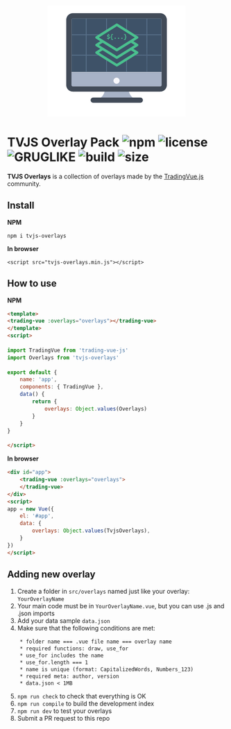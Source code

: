 

<div align="center">
  <img width="318" heigth="256" src="assets/README-e6a22b27.png" alt="trading-vue logo">
</div>

# TVJS Overlay Pack ![npm](https://img.shields.io/npm/v/tvjs-overlays.svg?color=brightgreen&label=version) ![license](https://img.shields.io/badge/license-MIT-blue.svg) ![GRUGLIKE](https://img.shields.io/badge/GRUG-LIKE-yellow.svg) ![build](https://img.shields.io/badge/build-passing-brightgreen.svg) ![size](https://img.shields.io/github/size/tvjsx/tvjs-overlays/dist/tvjs-overlays.min.js.svg)

**TVJS Overlays** is a collection of overlays made by the [TradingVue.js](https://github.com/tvjsx/trading-vue-js) community.

## Install

**NPM**
```
npm i tvjs-overlays
```
**In browser**

```
<script src="tvjs-overlays.min.js"></script>
```

## How to use

**NPM**

```html
<template>
<trading-vue :overlays="overlays"></trading-vue>
</template>
<script>

import TradingVue from 'trading-vue-js'
import Overlays from 'tvjs-overlays'

export default {
    name: 'app',
    components: { TradingVue },
    data() {
        return {
            overlays: Object.values(Overlays)
        }
    }
}

</script>

```

**In browser**

```html
<div id="app">
    <trading-vue :overlays="overlays">
    </trading-vue>
</div>
<script>
app = new Vue({
    el: '#app',
    data: {
        overlays: Object.values(TvjsOverlays),
    }
})
</script>
```

## Adding new overlay

1. Create a folder in `src/overlays` named just like your overlay: `YourOverlayName`
2. Your main code must be in `YourOverlayName.vue`, but you can use .js and .json imports
3. Add your data sample `data.json`
4. Make sure that the following conditions are met:
```
    * folder name === .vue file name === overlay name
    * required functions: draw, use_for
    * use_for includes the name
    * use_for.length === 1
    * name is unique (format: CapitalizedWords, Numbers_123)
    * required meta: author, version
    * data.json < 1MB
```

5. `npm run check` to check that everything is OK
6. `npm run compile` to build the development index
7. `npm run dev` to test your overlays
8. Submit a PR request to this repo
